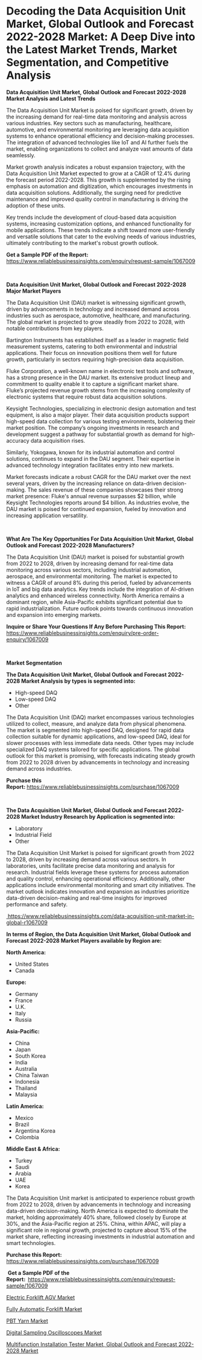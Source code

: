 <p><h1>Decoding the Data Acquisition Unit Market, Global Outlook and Forecast 2022-2028 Market: A Deep Dive into the Latest Market Trends, Market Segmentation, and Competitive Analysis</h1></p><p><strong>Data Acquisition Unit Market, Global Outlook and Forecast 2022-2028 Market Analysis and Latest Trends</strong></p>
<p><p>The Data Acquisition Unit Market is poised for significant growth, driven by the increasing demand for real-time data monitoring and analysis across various industries. Key sectors such as manufacturing, healthcare, automotive, and environmental monitoring are leveraging data acquisition systems to enhance operational efficiency and decision-making processes. The integration of advanced technologies like IoT and AI further fuels the market, enabling organizations to collect and analyze vast amounts of data seamlessly.</p><p>Market growth analysis indicates a robust expansion trajectory, with the Data Acquisition Unit Market expected to grow at a CAGR of 12.4% during the forecast period 2022-2028. This growth is supplemented by the rising emphasis on automation and digitization, which encourages investments in data acquisition solutions. Additionally, the surging need for predictive maintenance and improved quality control in manufacturing is driving the adoption of these units.</p><p>Key trends include the development of cloud-based data acquisition systems, increasing customization options, and enhanced functionality for mobile applications. These trends indicate a shift toward more user-friendly and versatile solutions that cater to the evolving needs of various industries, ultimately contributing to the market's robust growth outlook.</p></p>
<p><strong>Get a Sample PDF of the Report:&nbsp;</strong> <a href="https://www.reliablebusinessinsights.com/enquiry/request-sample/1067009">https://www.reliablebusinessinsights.com/enquiry/request-sample/1067009</a></p>
<p>&nbsp;</p>
<p><strong>Data Acquisition Unit Market, Global Outlook and Forecast 2022-2028 Major Market Players</strong></p>
<p><p>The Data Acquisition Unit (DAU) market is witnessing significant growth, driven by advancements in technology and increased demand across industries such as aerospace, automotive, healthcare, and manufacturing. The global market is projected to grow steadily from 2022 to 2028, with notable contributions from key players.</p><p>Bartington Instruments has established itself as a leader in magnetic field measurement systems, catering to both environmental and industrial applications. Their focus on innovation positions them well for future growth, particularly in sectors requiring high-precision data acquisition.</p><p>Fluke Corporation, a well-known name in electronic test tools and software, has a strong presence in the DAU market. Its extensive product lineup and commitment to quality enable it to capture a significant market share. Fluke’s projected revenue growth stems from the increasing complexity of electronic systems that require robust data acquisition solutions.</p><p>Keysight Technologies, specializing in electronic design automation and test equipment, is also a major player. Their data acquisition products support high-speed data collection for various testing environments, bolstering their market position. The company’s ongoing investments in research and development suggest a pathway for substantial growth as demand for high-accuracy data acquisition rises.</p><p>Similarly, Yokogawa, known for its industrial automation and control solutions, continues to expand in the DAU segment. Their expertise in advanced technology integration facilitates entry into new markets.</p><p>Market forecasts indicate a robust CAGR for the DAU market over the next several years, driven by the increasing reliance on data-driven decision-making. The sales revenue of these companies showcases their strong market presence: Fluke's annual revenue surpasses $2 billion, while Keysight Technologies reports around $4 billion. As industries evolve, the DAU market is poised for continued expansion, fueled by innovation and increasing application versatility.</p></p>
<p>&nbsp;</p>
<p><strong>What Are The Key Opportunities For Data Acquisition Unit Market, Global Outlook and Forecast 2022-2028 Manufacturers?</strong></p>
<p><p>The Data Acquisition Unit (DAU) market is poised for substantial growth from 2022 to 2028, driven by increasing demand for real-time data monitoring across various sectors, including industrial automation, aerospace, and environmental monitoring. The market is expected to witness a CAGR of around 8% during this period, fueled by advancements in IoT and big data analytics. Key trends include the integration of AI-driven analytics and enhanced wireless connectivity. North America remains a dominant region, while Asia-Pacific exhibits significant potential due to rapid industrialization. Future outlook points towards continuous innovation and expansion into emerging markets.</p></p>
<p><strong>Inquire or Share Your Questions If Any Before Purchasing This Report:</strong> <a href="https://www.reliablebusinessinsights.com/enquiry/pre-order-enquiry/1067009">https://www.reliablebusinessinsights.com/enquiry/pre-order-enquiry/1067009</a></p>
<p>&nbsp;</p>
<p><strong>Market Segmentation</strong></p>
<p><strong>The Data Acquisition Unit Market, Global Outlook and Forecast 2022-2028 Market Analysis by types is segmented into:</strong></p>
<p><ul><li>High-speed DAQ</li><li>Low-speed DAQ</li><li>Other</li></ul></p>
<p><p>The Data Acquisition Unit (DAQ) market encompasses various technologies utilized to collect, measure, and analyze data from physical phenomena. The market is segmented into high-speed DAQ, designed for rapid data collection suitable for dynamic applications, and low-speed DAQ, ideal for slower processes with less immediate data needs. Other types may include specialized DAQ systems tailored for specific applications. The global outlook for this market is promising, with forecasts indicating steady growth from 2022 to 2028 driven by advancements in technology and increasing demand across industries.</p></p>
<p><strong>Purchase this Report:&nbsp;</strong><a href="https://www.reliablebusinessinsights.com/purchase/1067009">https://www.reliablebusinessinsights.com/purchase/1067009</a></p>
<p>&nbsp;</p>
<p><strong>The Data Acquisition Unit Market, Global Outlook and Forecast 2022-2028 Market Industry Research by Application is segmented into:</strong></p>
<p><ul><li>Laboratory</li><li>Industrial Field</li><li>Other</li></ul></p>
<p><p>The Data Acquisition Unit Market is poised for significant growth from 2022 to 2028, driven by increasing demand across various sectors. In laboratories, units facilitate precise data monitoring and analysis for research. Industrial fields leverage these systems for process automation and quality control, enhancing operational efficiency. Additionally, other applications include environmental monitoring and smart city initiatives. The market outlook indicates innovation and expansion as industries prioritize data-driven decision-making and real-time insights for improved performance and safety.</p></p>
<p><a href="https://www.reliablebusinessinsights.com/data-acquisition-unit-market-in-global-r1067009">&nbsp;https://www.reliablebusinessinsights.com/data-acquisition-unit-market-in-global-r1067009</a></p>
<p><strong>In terms of Region, the Data Acquisition Unit Market, Global Outlook and Forecast 2022-2028 Market Players available by Region are:</strong></p>
<p>
    <p> <strong> North America: </strong>
        <ul>
            <li>United States</li>
            <li>Canada</li>
        </ul>
        </p> 
    <p> <strong> Europe: </strong>
        <ul>
            <li>Germany</li>
            <li>France</li>
            <li>U.K.</li>
            <li>Italy</li>
            <li>Russia</li>
        </ul>
        </p> 
    <p> <strong> Asia-Pacific: </strong>
        <ul>
            <li>China</li>
            <li>Japan</li>
            <li>South Korea</li>
            <li>India</li>
            <li>Australia</li>
            <li>China Taiwan</li>
            <li>Indonesia</li>
            <li>Thailand</li>
            <li>Malaysia</li>
        </ul>
        </p> 
    <p> <strong> Latin America: </strong>
        <ul>
            <li>Mexico</li>
            <li>Brazil</li>
            <li>Argentina Korea</li>
            <li>Colombia</li>
        </ul>
        </p> 
    <p> <strong> Middle East & Africa: </strong>
        <ul>
            <li>Turkey</li>
            <li>Saudi</li>
            <li>Arabia</li>
            <li>UAE</li>
            <li>Korea</li>
        </ul>
    </p>
    </p>
<p><p>The Data Acquisition Unit market is anticipated to experience robust growth from 2022 to 2028, driven by advancements in technology and increasing data-driven decision-making. North America is expected to dominate the market, holding approximately 40% share, followed closely by Europe at 30%, and the Asia-Pacific region at 25%. China, within APAC, will play a significant role in regional growth, projected to capture about 15% of the market share, reflecting increasing investments in industrial automation and smart technologies.</p></p>
<p><strong>Purchase this Report: </strong><a href="https://www.reliablebusinessinsights.com/purchase/1067009">https://www.reliablebusinessinsights.com/purchase/1067009</a></p>
<p>&nbsp;<strong>Get a Sample PDF of the Report:&nbsp;&nbsp;</strong><a href="https://www.reliablebusinessinsights.com/enquiry/request-sample/1067009">https://www.reliablebusinessinsights.com/enquiry/request-sample/1067009</a></p>
<p><strong></strong></p>
<p><p><a href="https://medium.com/@duron7928/electric-forklift-agv-market-share-market-analysis-growth-trends-forecasts-for-period-from-c5b1b4093478">Electric Forklift AGV Market</a></p><p><a href="https://medium.com/@duron7928/an-in-depth-analysis-of-the-global-fully-automatic-forklift-market-scope-and-its-rapid-growing-14-6-a4688f947739">Fully Automatic Forklift Market</a></p><p><a href="https://www.linkedin.com/pulse/market-insights-global-pbt-yarn-forecast-innovation-trends-2024-b7lke?trackingId=5CpArIPJRqKtEB5yHNIgYQ%3D%3D">PBT Yarn Market</a></p><p><a href="https://www.linkedin.com/pulse/digital-sampling-oscilloscopes-market-research-report-exploring-dstle?trackingId=eAjl96kQQXGvMLDRLTXJ4Q%3D%3D">Digital Sampling Oscilloscopes Market</a></p><p><a href="https://github.com/bmorecock/Market-Research-Report-List-5/blob/main/multifunction-installation-tester-market-global-outlook-and-forecast-2022-2028-market.md">Multifunction Installation Tester Market, Global Outlook and Forecast 2022-2028 Market</a></p></p>